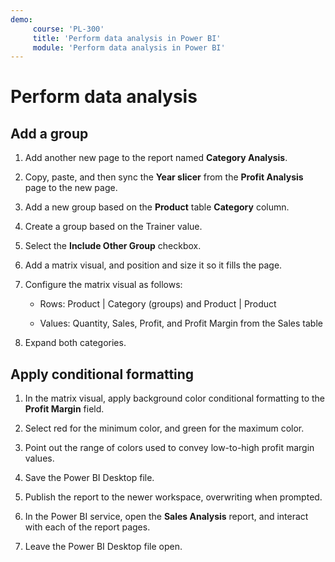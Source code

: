 ```yaml
---
demo:
     course: 'PL-300'
     title: 'Perform data analysis in Power BI'
     module: 'Perform data analysis in Power BI'
---
```

# Perform data analysis

## Add a group

1. Add another new page to the report named **Category Analysis**.

1. Copy, paste, and then sync the **Year slicer** from the **Profit Analysis** page to the new page.

1. Add a new group based on the **Product** table **Category** column.

1. Create a group based on the Trainer value.

1. Select the **Include Other Group** checkbox.

1. Add a matrix visual, and position and size it so it fills the page.

1. Configure the matrix visual as follows:

    - Rows: Product | Category (groups) and Product | Product

    - Values: Quantity, Sales, Profit, and Profit Margin from the Sales table

1. Expand both categories.

## Apply conditional formatting

1. In the matrix visual, apply background color conditional formatting to the **Profit Margin** field.

1. Select red for the minimum color, and green for the maximum color.

1. Point out the range of colors used to convey low-to-high profit margin values.

1. Save the Power BI Desktop file.

1. Publish the report to the newer workspace, overwriting when prompted.

1. In the Power BI service, open the **Sales Analysis** report, and interact with each of the report pages.

1. Leave the Power BI Desktop file open.
